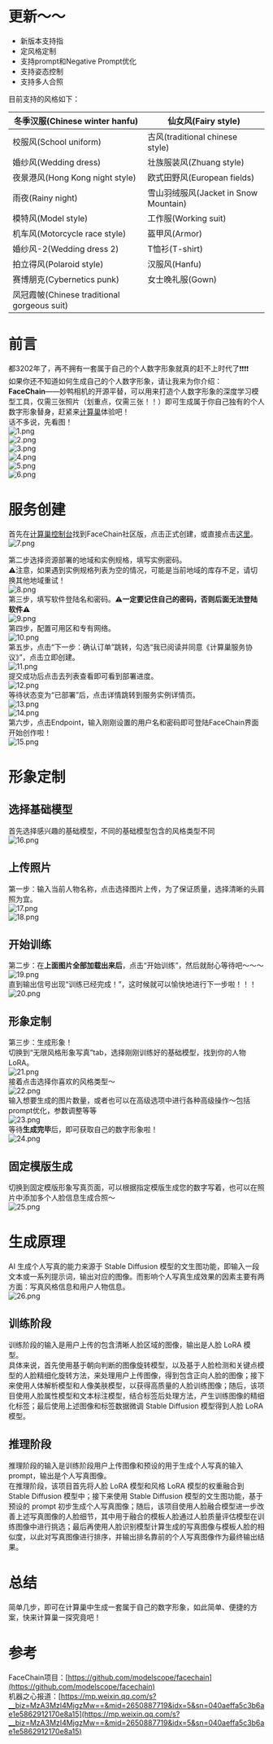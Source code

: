# 更新～～
- 新版本支持指
- 定风格定制
- 支持prompt和Negative Prompt优化
- 支持姿态控制
- 支持多人合照

目前支持的风格如下：

| 冬季汉服(Chinese winter hanfu) | 仙女风(Fairy style) |
| --- | --- |
| 校服风(School uniform) | 古风(traditional chinese style) |
| 婚纱风(Wedding dress) | 壮族服装风(Zhuang style) |
| 夜景港风(Hong Kong night style) | 欧式田野风(European fields) |
| 雨夜(Rainy night) | 雪山羽绒服风(Jacket in Snow Mountain) |
| 模特风(Model style) | 工作服(Working suit) |
| 机车风(Motorcycle race style) | 盔甲风(Armor) |
| 婚纱风-2(Wedding dress 2) | T恤衫(T-shirt) |
| 拍立得风(Polaroid style) | 汉服风(Hanfu) |
| 赛博朋克(Cybernetics punk) | 女士晚礼服(Gown) |
| 凤冠霞帔(Chinese traditional gorgeous suit) |  |

# 前言
都3202年了，再不拥有一套属于自己的个人数字形象就真的赶不上时代了❗️❗️❗️❗️<br />如果你还不知道如何生成自己的个人数字形象，请让我来为你介绍：<br />**FaceChain**——妙鸭相机的开源平替，可以用来打造个人数字形象的深度学习模型工具，仅需三张照片（划重点，仅需三张！！）即可生成属于你自己独有的个人数字形象替身，赶紧来[计算巢](https://computenest.console.aliyun.com/user/cn-hangzhou/recommendService)体验吧！<br />话不多说，先看图！<br />
![1.png](1.png)<br />
![2.png](2.png)<br />
![3.png](3.png)<br />
![4.png](4.png)<br />
![5.png](5.png)<br />
![6.png](6.png)<br />

# 服务创建
首先在[计算巢控制台](https://computenest.console.aliyun.com/user/cn-hangzhou/recommendService)找到FaceChain社区版，点击正式创建，或直接点击[这里](https://computenest.console.aliyun.com/user/cn-hangzhou/serviceInstanceCreate?ServiceId=service-0f4f642c994647cfbad8)。<br />
![7.png](7.png)<br />

第二步选择资源部署的地域和实例规格，填写实例密码。<br />⚠️注意，如果遇到实例规格列表为空的情况，可能是当前地域的库存不足，请切换其他地域重试！<br />
![8.png](8.png)<br />
第三步，填写软件登陆名和密码。⚠️**一定要记住自己的密码，否则后面无法登陆软件**⚠️<br />
![9.png](9.png)<br />
第四步，配置可用区和专有网络。<br />
![10.png](10.png)<br />
第五步，点击“下一步：确认订单”跳转，勾选“我已阅读并同意《计算巢服务协议》”，点击立即创建。<br />
![11.png](11.png)<br />
提交成功后点击去列表查看即可看到部署进度。<br />
![12.png](12.png)<br />
等待状态变为“已部署”后，点击详情跳转到服务实例详情页。<br />
![13.png](13.png)<br />
![14.png](14.png)<br />
第六步，点击Endpoint，输入刚刚设置的用户名和密码即可登陆FaceChain界面开始创作啦！<br />
![15.png](15.png)<br />
# 形象定制
## 选择基础模型
首先选择感兴趣的基础模型，不同的基础模型包含的风格类型不同<br />
![16.png](16.png)<br />

## 上传照片
第一步：输入当前人物名称，点击选择图片上传，为了保证质量，选择清晰的头肩照为宜。<br />
![17.png](17.png)<br />
![18.png](18.png)<br />

## 开始训练
第二步：在**上面图片全部加载出来后**，点击“开始训练”，然后就耐心等待吧～～～<br />
![19.png](19.png)<br />
直到输出信号出现“训练已经完成！”，这时候就可以愉快地进行下一步啦！！！
![20.png](20.png)<br />

## 形象定制
第三步：生成形象！<br />切换到“无限风格形象写真”tab，选择刚刚训练好的基础模型，找到你的人物LoRA。<br />
![21.png](21.png)<br />
接着点击选择你喜欢的风格类型～<br />
![22.png](22.png)<br />
输入想要生成的图片数量，或者也可以在高级选项中进行各种高级操作～包括prompt优化，参数调整等等<br />
![23.png](23.png)<br />
等待**生成完毕**后，即可获取自己的数字形象啦！<br />
![24.png](24.png)<br />

## 固定模版生成
切换到固定模版形象写真页面，可以根据指定模版生成您的数字写着，也可以在照片中添加多个人脸信息生成合照～<br />
![25.png](25.png)<br />

# 生成原理
AI 生成个人写真的能力来源于 Stable Diffusion 模型的文生图功能，即输入一段文本或一系列提示词，输出对应的图像。而影响个人写真生成效果的因素主要有两方面：写真风格信息和用户人物信息。<br />
![26.png](26.png)<br />

## 训练阶段
训练阶段的输入是用户上传的包含清晰人脸区域的图像，输出是人脸 LoRA 模型。<br />
具体来说，首先使用基于朝向判断的图像旋转模型，以及基于人脸检测和关键点模型的人脸精细化旋转方法，来处理用户上传图像，得到包含正向人脸的图像；接下来使用人体解析模型和人像美肤模型，以获得高质量的人脸训练图像；随后，该项目使用人脸属性模型和文本标注模型，结合标签后处理方法，产生训练图像的精细化标签；最后使用上述图像和标签数据微调 Stable Diffusion 模型得到人脸 LoRA 模型。
## 推理阶段
推理阶段的输入是训练阶段用户上传图像和预设的用于生成个人写真的输入 prompt，输出是个人写真图像。<br />在推理阶段，该项目首先将人脸 LoRA 模型和风格 LoRA 模型的权重融合到 Stable Diffusion 模型中；接下来使用 Stable Diffusion 模型的文生图功能，基于预设的 prompt 初步生成个人写真图像；随后，该项目使用人脸融合模型进一步改善上述写真图像的人脸细节，其中用于融合的模板人脸通过人脸质量评估模型在训练图像中进行挑选；最后再使用人脸识别模型计算生成的写真图像与模板人脸的相似度，以此对写真图像进行排序，并输出排名靠前的个人写真图像作为最终输出结果。
# 总结
简单几步，即可在计算巢中生成一套属于自己的数字形象，如此简单、便捷的方案，快来计算巢一探究竟吧！
# 参考
FaceChain项目：[https://github.com/modelscope/facechain](https://github.com/modelscope/facechain)<br />机器之心报道：[https://mp.weixin.qq.com/s?__biz=MzA3MzI4MjgzMw==&mid=2650887719&idx=5&sn=040aeffa5c3b6ae1e5862912170e8a15](https://mp.weixin.qq.com/s?__biz=MzA3MzI4MjgzMw==&mid=2650887719&idx=5&sn=040aeffa5c3b6ae1e5862912170e8a15)
